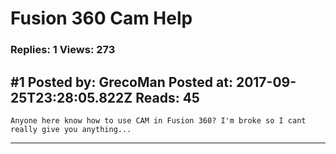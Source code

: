 # Fusion 360 Cam Help

### Replies: 1 Views: 273

## \#1 Posted by: GrecoMan Posted at: 2017-09-25T23:28:05.822Z Reads: 45

```
Anyone here know how to use CAM in Fusion 360? I'm broke so I cant really give you anything...
```

---
